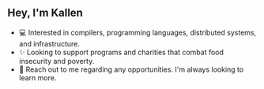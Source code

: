 ## Hey, I'm Kallen

- 💻  Interested in compilers, programming languages, distributed systems, and infrastructure.
- ✨  Looking to support programs and charities that combat food insecurity and poverty.
- 💬  Reach out to me regarding any opportunities. I'm always looking to learn more.


<!--

**Computer Science 2022 Student at University of Waterloo**
- 🎨  Learning how to watercolor and how to use gouache properly.
- 📷  Hobbyist nature photographer.

![Kallen's GitHub Stats](https://github-readme-stats.vercel.app/api?username=kallentu&hide_rank=true&hide=contribs&show_icons=true&bg_color=30,00b09b,96c93d&title_color=fff&text_color=fff&icon_color=fff)
[![Top Langs](https://github-readme-stats.vercel.app/api/top-langs/?username=kallentu&layout=compact&show_icons=true&bg_color=30,00b09b,96c93d&title_color=fff&text_color=fff&icon_color=fff)](https://github.com/anuraghazra/github-readme-stats)

<a href="https://github.com/anuraghazra/github-readme-stats">
  <img align="center" src="https://github-readme-stats.vercel.app/api/pin/?username=anuraghazra&repo=github-readme-stats" />
</a>
<a href="https://github.com/anuraghazra/convoychat">
  <img align="center" src="https://github-readme-stats.vercel.app/api/pin/?username=anuraghazra&repo=convoychat" />
</a>


**kallentu/kallentu** is a ✨ _special_ ✨ repository because its `README.md` (this file) appears on your GitHub profile.

Here are some ideas to get you started:

- 🔭 I’m currently working on ...
- 🌱 I’m currently learning ...
- 👯 I’m looking to collaborate on ...
- 🤔 I’m looking for help with ...
- 💬 Ask me about ...
- 📫 How to reach me: ...
- 😄 Pronouns: ...
- ⚡ Fun fact: ...
-->
